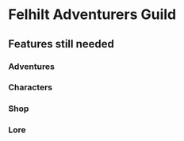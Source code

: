 # Felhilt Adventurers Guild

## Features still needed

### Adventures

### Characters

### Shop

### Lore
